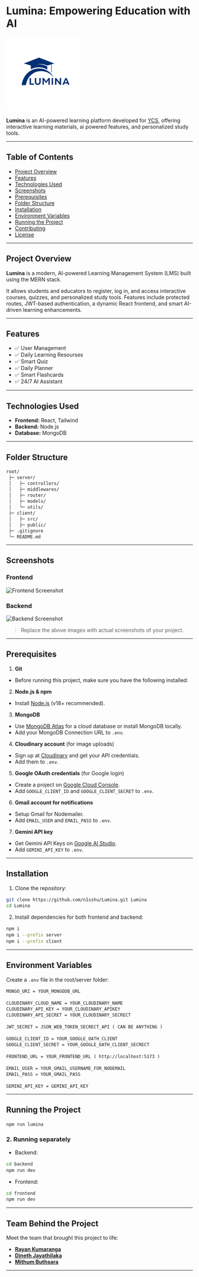 # Lumina: Empowering Education with AI


<img src="client/public/logo.png" alt="drawing" width="200"/>

**Lumina** is an AI-powered learning platform developed for [YCS](https://ycs.lk/), offering interactive learning materials, ai powered features, and personalized study tools.

---

## **Table of Contents**

* [Project Overview](#project-overview)
* [Features](#features)
* [Technologies Used](#technologies-used)
 * [Screenshots](#screenshots)
 * [Prerequisites](#Prerequisites)
* [Folder Structure](#folder-structure)
* [Installation](#installation)
* [Environment Variables](#environment-variables)
* [Running the Project](#running-the-project)
* [Contributing](#contributing)
* [License](#license)

---

## **Project Overview**

**Lumina** is a modern, AI-powered Learning Management System (LMS) built using the MERN stack.

It allows students and educators to register, log in, and access interactive courses, quizzes, and personalized study tools. Features include protected routes, JWT-based authentication, a dynamic React frontend, and smart AI-driven learning enhancements.

---

## **Features**

* ✅  User Management
* ✅  Daily Learning Resourses
* ✅  Smart Quiz
* ✅  Daily Planner
* ✅  Smart Flashcards
* ✅  24/7 AI Assistant

---

## **Technologies Used**

* **Frontend:** React, Tailwind
* **Backend:** Node.js
* **Database:** MongoDB 

---

## **Folder Structure**

```
root/
 ├─ server/
 │   ├─ controllers/
 │   ├─ middlewares/
 │   ├─ router/
 │   ├─ models/
 │   └─ utils/
 ├─ client/
 │   ├─ src/
 │   ├─ public/
 ├─ .gitignore
 └─ README.md
```

---

## **Screenshots**

### Frontend

![Frontend Screenshot](https://via.placeholder.com/600x400.png?text=Frontend+Screenshot)

### Backend

![Backend Screenshot](https://via.placeholder.com/600x400.png?text=Backend+Screenshot)

> Replace the above images with actual screenshots of your project.

---

## ****Prerequisites****

1. **Git**
- Before running this project, make sure you have the following installed:

2. **Node.js & npm**  
  - Install [Node.js](https://nodejs.org/) (v18+ recommended).  

3. **MongoDB**  
  - Use [MongoDB Atlas](https://www.mongodb.com/cloud/atlas) for a cloud database or install MongoDB locally.  
   - Add your MongoDB Connection URL to `.env`.

4. **Cloudinary account** (for image uploads)  
  - Sign up at [Cloudinary](https://cloudinary.com/) and get your API credentials.  
  - Add them to `.env`.

5. **Google OAuth credentials** (for Google login)  
  - Create a project on [Google Cloud Console](https://console.cloud.google.com/).  
  - Add `GOOGLE_CLIENT_ID` and `GOOGLE_CLIENT_SECRET` to `.env`.

6. **Gmail account for notifications**  
  - Setup Gmail for Nodemailer.  
  - Add `EMAIL_USER` and `EMAIL_PASS` to `.env`.

7. **Gemini API key**  
  -  Get Gemini API Keys on [Google AI Studio](https://aistudio.google.com/).  
  - Add `GEMINI_API_KEY` to `.env`.


---


## **Installation**

1. Clone the repository:

```bash
git clone https://github.com/n1sshu/Lumina.git Lumina
cd Lumina
```

2. Install dependencies for both frontend and backend:

```bash
npm i
npm i --prefix server
npm i --prefix client
```

---

## **Environment Variables**

Create a `.env` file in the root/server folder:

```env
MONGO_URI = YOUR_MONGODB_URL

CLOUDINARY_CLOUD_NAME = YOUR_CLOUDINARY_NAME
CLOUDINARY_API_KEY = YOUR_CLOUDINARY_APIKEY
CLOUDINARY_API_SECRET = YOUR_CLOUDINARY_SECRECT

JWT_SECRET = JSON_WEB_TOKEN_SECRECT_API ( CAN BE ANYTHING )

GOOGLE_CLIENT_ID = YOUR_GOOGLE_OATH_CLIENT
GOOGLE_CLIENT_SECRET = YOUR_GOOGLE_OATH_CLIENT_SECRECT

FRONTEND_URL = YOUR_FRONTEND_URL ( http://localhost:5173 )

EMAIL_USER = YOUR_GMAIL_USERNAME_FOR_NODEMAIL
EMAIL_PASS = YOUR_GMAIL_PASS

GEMINI_API_KEY = GEMINI_API_KEY
```

---


## **Running the Project**

```bash
npm run lumina
```

### **2. Running separately**

* Backend:

```bash
cd backend
npm run dev
```

* Frontend:

```bash
cd frontend
npm run dev
```

---





## **Team Behind the Project**

Meet the team that brought this project to life:

- [**Rayan Kumaranga**](https://github.com/n1sshu)  
- [**Dineth Jayathilaka**](https://github.com/bobsmith) 
- [**Mithum Buthsara**](https://github.com/charlielee) 

---
